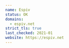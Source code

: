 ```yaml
---
name: Espiv
status: OK
domains: 
  - espiv.net
strict_tls: true
last_checked: 2021-01
website: https://espiv.net
---
```


